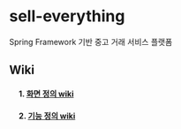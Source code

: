 # sell-everything
Spring Framework 기반 중고 거래 서비스 플랫폼

## Wiki
#### 　 1. [화면 정의 wiki](https://github.com/f-lab-edu/sell-everything/wiki/%ED%99%94%EB%A9%B4-%EC%A0%95%EC%9D%98)
#### 　 2. [기능 정의 wiki](https://github.com/f-lab-edu/sell-everything/wiki/%EA%B8%B0%EB%8A%A5-%EC%A0%95%EC%9D%98)
